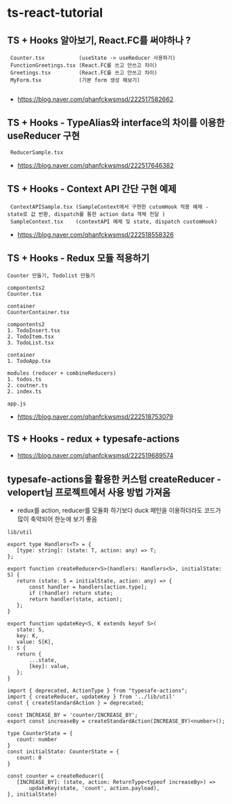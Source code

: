 # ts-react-tutorial

## TS + Hooks 알아보기, React.FC를 써야하나 ?
 ```
  Counter.tsx           (useState -> useReducer 사용하기)
  FunctionGreetings.tsx (React.FC를 쓰고 안쓰고 차이)
  Greetings.tsx         (React.FC를 쓰고 안쓰고 차이)
  MyForm.tsx            (기본 form 생성 해보기)
  
 ```
 - https://blog.naver.com/qhanfckwsmsd/222517582662

## TS + Hooks - TypeAlias와 interface의 차이를 이용한 useReducer 구현
   ```
    ReducerSample.tsx
   ```
 - https://blog.naver.com/qhanfckwsmsd/222517646382

## TS + Hooks - Context API 간단 구현 예제
  ```
   ContextAPISample.tsx (SampleContext에서 구현한 cutomHook 적용 예제 - state로 값 반환, dispatch를 통한 action data 객체 전달 )
   SampleContext.tsx    (contextAPI 예제 및 state, dispatch customHook)
  ```
  - https://blog.naver.com/qhanfckwsmsd/222518558326

## TS + Hooks - Redux 모듈 적용하기
 ```
 Counter 만들기, Todolist 만들기
 
 compontents2
 Counter.tsx
 
 container
 CounterContainer.tsx
 
 compontents2
 1. TodoInsert.tsx 
 2. TodoItem.tsx
 3. TodoList.tsx
 
 container
 1. TodoApp.tsx
 
 modules (reducer + combineReducers) 
 1. todos.ts
 2. coutner.ts
 2. index.ts
 
 app.js
 ```
  - https://blog.naver.com/qhanfckwsmsd/222518753079

## TS + Hooks - redux + typesafe-actions
 - https://blog.naver.com/qhanfckwsmsd/222519689574

## typesafe-actions을 활용한 커스텀 createReducer - velopert님 프로젝트에서 사용 방법 가져옴
 - redux를 action, reducer를 모듈화 하기보다 duck 패턴을 이용하더라도 코드가 많이 축약되어 한눈에 보기 좋음
 ```
 lib/util
 
 export type Handlers<T> = {
    [type: string]: (state: T, action: any) => T;
};

export function createReducer<S>(handlers: Handlers<S>, initialState: S) {
    return (state: S = initialState, action: any) => {
        const handler = handlers[action.type];
        if (!handler) return state;
        return handler(state, action);
    };
}

export function updateKey<S, K extends keyof S>(
    state: S,
    key: K,
    value: S[K],
): S {
    return {
        ...state,
        [key]: value,
    };
}

import { deprecated, ActionType } from "typesafe-actions";
import { createReducer, updateKey } from '../lib/util'
const { createStandardAction } = deprecated;

const INCREASE_BY = 'counter/INCREASE_BY';
export const increaseBy = createStandardAction(INCREASE_BY)<number>();

type CounterState = {
    count: number
}
const initialState: CounterState = {
    count: 0
}

const counter = createReducer({
    [INCREASE_BY]: (state, action: ReturnType<typeof increaseBy>) =>
        updateKey(state, 'count', action.payload),
}, initialState)
 ```
